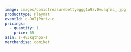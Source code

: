 ```yaml
---
image: images/comictreasurebettyeggg1o9zv0vuaqfmc_.jpg
producttype: Playmat
eventId: c-OuTjPnrtv-c
pricings:
  - quantity: 1
    price: 65
asin: s-4vJkqthpS-s
merchandise: comiket
---
```

